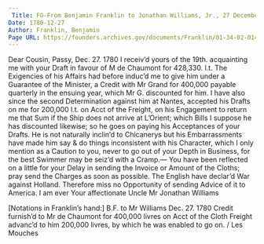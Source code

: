 ```yaml
---
 Title: FO-From Benjamin Franklin to Jonathan Williams, Jr., 27 December 1780
Date: 1780-12-27
Author: Franklin, Benjamin
Page URL: https://founders.archives.gov/documents/Franklin/01-34-02-0141
---
```


Dear Cousin,
Passy, Dec. 27. 1780
I receiv’d yours of the 19th. acquainting me with your Draft in favour of M de Chaumont for 428,330. l.t. The Exigencies of his Affairs had before induc’d me to give him under a Guarantee of the Minister, a Credit with Mr Grand for 400,000 payable quarterly in the ensuing year, which Mr G. discounted for him. I have also since the second Determination against him at Nantes, accepted his Drafts on me for 200,000 l.t. on Acct of the Freight, on his Engagement to return me that Sum if the Ship does not arrive at L’Orient; which Bills I suppose he has discounted likewise; so he goes on paying his Acceptances of your Drafts. He is not naturally inclin’d to Chicanerys but his Embarrassments have made him say & do things inconsistent with his Character, which I only mention as a Caution to you, never to go out of your Depth in Business, for the best Swimmer may be seiz’d with a Cramp.— You have been reflected on a little for your Delay in sending the Invoice or Amount of the Cloths; pray send the Charges as soon as possible.
The English have declar’d War against Holland. Therefore miss no Opportunity of sending Advice of it to America. I am ever Your affectionate Uncle
Mr Jonathan Williams
 
[Notations in Franklin’s hand:] B.F. to Mr Williams Dec. 27. 1780 Credit furnish’d to Mr de Chaumont for 400,000 livres on Acct of the Cloth Freight advanc’d to him 200,000 livres, by which he was enabled to go on. / Les Mouches

